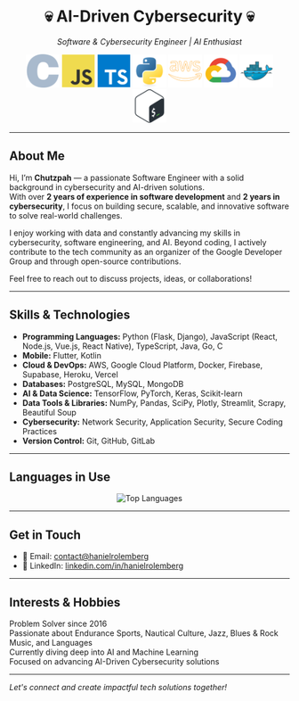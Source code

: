 <h1 align="center">💀 AI-Driven Cybersecurity 💀</h1>

<p align="center">
  <em>Software & Cybersecurity Engineer | AI Enthusiast</em>
</p>

<div align="center">
  <img src="https://github.com/devicons/devicon/blob/master/icons/c/c-original.svg" width="60" alt="C logo" />
  <img src="https://github.com/devicons/devicon/blob/master/icons/javascript/javascript-original.svg" width="60" alt="JavaScript logo" />
  <img src="https://github.com/devicons/devicon/blob/master/icons/typescript/typescript-original.svg" width="60" alt="TypeScript logo" />
  <img src="https://github.com/devicons/devicon/blob/master/icons/python/python-original.svg" width="60" alt="Python logo" />
  <img src="https://github.com/devicons/devicon/blob/master/icons/amazonwebservices/amazonwebservices-line-wordmark.svg" width="60" alt="AWS logo" />
  <img src="https://github.com/devicons/devicon/blob/master/icons/googlecloud/googlecloud-original.svg" width="60" alt="GCP logo" />
  <img src="https://github.com/devicons/devicon/blob/master/icons/docker/docker-original.svg" width="60" alt="Docker logo" />
  <img src="https://github.com/devicons/devicon/blob/master/icons/bash/bash-original.svg" width="60" alt="Bash logo" />
</div>

---

## About Me

Hi, I’m **Chutzpah** — a passionate Software Engineer with a solid background in cybersecurity and AI-driven solutions.  
With over **2 years of experience in software development** and **2 years in cybersecurity**, I focus on building secure, scalable, and innovative software to solve real-world challenges.

I enjoy working with data and constantly advancing my skills in cybersecurity, software engineering, and AI. Beyond coding, I actively contribute to the tech community as an organizer of the Google Developer Group and through open-source contributions.

Feel free to reach out to discuss projects, ideas, or collaborations!

---

## Skills & Technologies

- **Programming Languages:** Python (Flask, Django), JavaScript (React, Node.js, Vue.js, React Native), TypeScript, Java, Go, C  
- **Mobile:** Flutter, Kotlin  
- **Cloud & DevOps:** AWS, Google Cloud Platform, Docker, Firebase, Supabase, Heroku, Vercel  
- **Databases:** PostgreSQL, MySQL, MongoDB  
- **AI & Data Science:** TensorFlow, PyTorch, Keras, Scikit-learn  
- **Data Tools & Libraries:** NumPy, Pandas, SciPy, Plotly, Streamlit, Scrapy, Beautiful Soup  
- **Cybersecurity:** Network Security, Application Security, Secure Coding Practices  
- **Version Control:** Git, GitHub, GitLab  

---



## Languages in Use

<div align="center">
  <img src="https://github-readme-stats.vercel.app/api/top-langs?username=chutzpah-os&layout=compact" alt="Top Languages" />
</div>


---

## Get in Touch

- 📧 Email: [contact@hanielrolemberg](mailto:contact@hanielrolemberg)  
- 💼 LinkedIn: [linkedin.com/in/hanielrolemberg](https://www.linkedin.com/in/hanielrolemberg/)

---

## Interests & Hobbies

Problem Solver since 2016  
Passionate about Endurance Sports, Nautical Culture, Jazz, Blues & Rock Music, and Languages  
Currently diving deep into AI and Machine Learning  
Focused on advancing AI-Driven Cybersecurity solutions

---

*Let's connect and create impactful tech solutions together!*
